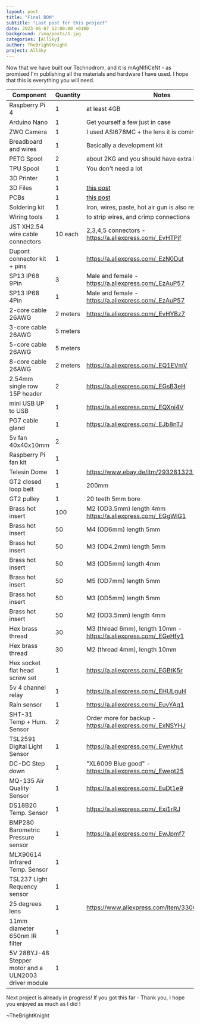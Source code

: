 ```yaml
---
layout: post
title: "Final BOM"
subtitle: "Last post for this project"
date: 2023-06-07 12:00:00 +0100
background: /img/posts/1.jpg
categories: [AllSky]
author: TheBrightKnight
project: AllSky
---
```


<link rel="stylesheet"
        href="https://cdnjs.cloudflare.com/ajax/libs/highlight.js/10.0.3/styles/default.min.css">
<script src="https://cdnjs.cloudflare.com/ajax/libs/highlight.js/10.0.3/highlight.min.js"></script>
<script>hljs.initHighlightingOnLoad();</script>

Now that we have built our Technodrom, and it is mAgNIfiCeNt - as promised I'm publishing all the materials and hardware I have used.
I hope that this is everything you will need.

| Component                                             | Quantity | Notes                                                                                        |
| ----------------------------------------------------- | -------- | -------------------------------------------------------------------------------------------- |
| Raspberry Pi 4                                        | 1        | at least 4GB                                                                                 |
| Arduino Nano                                          | 1        | Get yourself a few just in case                                                              |
| ZWO Camera                                            | 1        | I used ASI678MC + the lens it is coming with                                                 |
| Breadboard and wires                                  | 1        | Basically a development kit                                                                  |
| PETG Spool                                            | 2        | about 2KG and you should have extra left                                                     |
| TPU Spool                                             | 1        | You don't need a lot                                                                         |
| 3D Printer                                            | 1        |                                                                                              |
| 3D Files                                              | 1        | <u><a href="../../../../allsky/2023/01/08/post10.html" style="color:black">this post</a></u> |
| PCBs                                                  | 1        | <u><a href="../../../../allsky/2023/01/05/post9.html" style="color:black">this post</a></u>  |
| Soldering kit                                         | 1        | Iron, wires, paste, hot air gun is also recomended                                           |
| Wiring tools                                          | 1        | to strip wires, and crimp connections                                                        |
| JST XH2.54 wire cable connectors                      | 10 each  | 2,3,4,5 connectors - https://a.aliexpress.com/_EvHTPjf                                       |
| Dupont connector kit + pins                           | 1        | https://a.aliexpress.com/_EzN0Dut                                                            |
| SP13 IP68 9Pin                                        | 3        | Male and female - https://a.aliexpress.com/_EzAuP57                                          |
| SP13 IP68 4Pin                                        | 1        | Male and female - https://a.aliexpress.com/_EzAuP57                                          |
| 2-core cable 26AWG                                    | 2 meters | https://a.aliexpress.com/_EvHYBz7                                                            |
| 3-core cable 26AWG                                    | 5 meters |                                                                                              |
| 5-core cable 26AWG                                    | 5 meters |                                                                                              |
| 8-core cable 26AWG                                    | 2 meters | https://a.aliexpress.com/_EQ1EVmV                                                            |
| 2.54mm single row 15P header                          | 2        | https://a.aliexpress.com/_EGsB3eH                                                            |
| mini USB UP to USB                                    | 1        | https://a.aliexpress.com/_EQXni4V                                                            |
| PG7 cable gland                                       | 1        | https://a.aliexpress.com/_EJb8nTJ                                                            |
| 5v fan 40x40x10mm                                     | 2        |                                                                                              |
| Raspberry Pi fan kit                                  | 1        |                                                                                              |
| Telesin Dome                                          | 1        | https://www.ebay.de/itm/293281323175                                                         |
| GT2 closed loop belt                                  | 1        | 200mm                                                                                        |
| GT2 pulley                                            | 1        | 20 teeth 5mm bore                                                                            |
| Brass hot insert                                      | 100      | M2 (OD3.5mm) length 4mm https://a.aliexpress.com/_EGgWlG1                                    |
| Brass hot insert                                      | 50       | M4 (OD6mm) length 5mm                                                                        |
| Brass hot insert                                      | 50       | M3 (OD4.2mm) length 5mm                                                                      |
| Brass hot insert                                      | 50       | M3 (OD5mm) length 4mm                                                                        |
| Brass hot insert                                      | 50       | M5 (OD7mm) length 5mm                                                                        |
| Brass hot insert                                      | 50       | M3 (OD5mm) length 5mm                                                                        |
| Brass hot insert                                      | 50       | M2 (OD3.5mm) length 4mm                                                                      |
| Hex brass thread                                      | 30       | M3 (thread 6mm), length 10mm - https://a.aliexpress.com/_EGeHfy1                             |
| Hex brass thread                                      | 30       | M2 (thread 4mm), length 10mm                                                                 |
| Hex socket flat head screw set                        | 1        | https://a.aliexpress.com/_EGBtK5r                                                            |
| 5v 4 channel relay                                    | 1        | https://a.aliexpress.com/_EHULguH                                                            |
| Rain sensor                                           | 1        | https://a.aliexpress.com/_EuvYAq1                                                            |
| SHT-31 Temp + Hum. Sensor                             | 2        | Order more for backup - https://a.aliexpress.com/_ExNSYHJ                                    |
| TSL2591 Digital Light Sensor                          | 1        | https://a.aliexpress.com/_Ewnkhut                                                            |
| DC-DC Step down                                       | 1        | "XL6009 Blue good" - https://a.aliexpress.com/_Ewept25                                       |
| MQ-135 Air Quality Sensor                             | 1        | https://a.aliexpress.com/_EuDt1e9                                                            |
| DS18B20 Temp. Sensor                                  | 1        | https://a.aliexpress.com/_Exi1rRJ                                                            |
| BMP280 Barometric Pressure sensor                     | 1        | https://a.aliexpress.com/_EwJpmf7                                                            |
| MLX90614 Infrared Temp. Sensor                        | 1        |                                                                                              |
| TSL237 Light Requency sensor                          | 1        |                                                                                              |
| 25 degrees lens                                       | 1        | https://www.aliexpress.com/item/33004388989.html                                             |
| 11mm diameter 650nm IR filter                         | 1        |                                                                                              |
| 5V 28BYJ-48 Stepper motor and a ULN2003 driver module | 1        |                                                                                              |

Next project is already in progress!
If you got this far - Thank you, I hope you enjoyed as much as I did !

~TheBrightKnight
